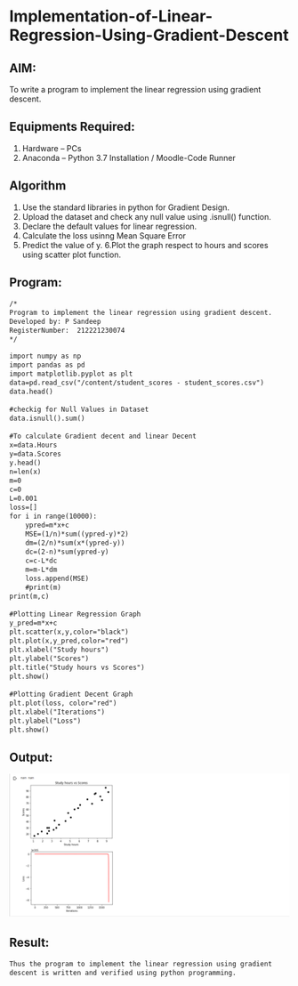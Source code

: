 # Implementation-of-Linear-Regression-Using-Gradient-Descent

## AIM:
To write a program to implement the linear regression using gradient descent.

## Equipments Required:
1. Hardware – PCs
2. Anaconda – Python 3.7 Installation / Moodle-Code Runner

## Algorithm

1. Use the standard libraries in python for Gradient Design.
2. Upload the dataset and check any null value using .isnull() function.
3. Declare the default values for linear regression.
4. Calculate the loss usinng Mean Square Error
5. Predict the value of y. 6.Plot the graph respect to hours and scores using scatter plot function.

## Program:
```
/*
Program to implement the linear regression using gradient descent.
Developed by: P Sandeep
RegisterNumber:  212221230074
*/
```
```
import numpy as np
import pandas as pd
import matplotlib.pyplot as plt
data=pd.read_csv("/content/student_scores - student_scores.csv")
data.head()

#checkig for Null Values in Dataset
data.isnull().sum()

#To calculate Gradient decent and linear Decent
x=data.Hours
y=data.Scores
y.head()
n=len(x)
m=0
c=0
L=0.001
loss=[]
for i in range(10000):
    ypred=m*x+c
    MSE=(1/n)*sum((ypred-y)*2)
    dm=(2/n)*sum(x*(ypred-y))
    dc=(2-n)*sum(ypred-y)
    c=c-L*dc
    m=m-L*dm
    loss.append(MSE)
    #print(m)
print(m,c)

#Plotting Linear Regression Graph
y_pred=m*x+c
plt.scatter(x,y,color="black")
plt.plot(x,y_pred,color="red")
plt.xlabel("Study hours")
plt.ylabel("Scores")
plt.title("Study hours vs Scores")
plt.show()

#Plotting Gradient Decent Graph
plt.plot(loss, color="red")
plt.xlabel("Iterations")
plt.ylabel("Loss")
plt.show()
```

## Output:
![linear regression using gradient descent](OUTPUT.png)


## Result:
```
Thus the program to implement the linear regression using gradient descent is written and verified using python programming.
```
